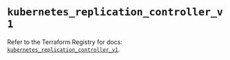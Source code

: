 # `kubernetes_replication_controller_v1`

Refer to the Terraform Registry for docs: [`kubernetes_replication_controller_v1`](https://registry.terraform.io/providers/hashicorp/kubernetes/2.34.0/docs/resources/replication_controller_v1).
